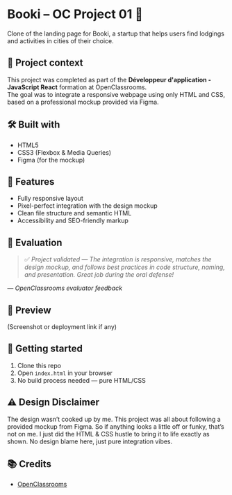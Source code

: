 # Booki – OC Project 01 🏡

Clone of the landing page for Booki, a startup that helps users find lodgings and activities in cities of their choice.

## 🚀 Project context

This project was completed as part of the **Développeur d'application - JavaScript React** formation at OpenClassrooms.  
The goal was to integrate a responsive webpage using only HTML and CSS, based on a professional mockup provided via Figma.

## 🛠️ Built with

- HTML5
- CSS3 (Flexbox & Media Queries)
- Figma (for the mockup)

## 📄 Features

- Fully responsive layout
- Pixel-perfect integration with the design mockup
- Clean file structure and semantic HTML
- Accessibility and SEO-friendly markup

## 💬 Evaluation

> ✅ *Project validated — The integration is responsive, matches the design mockup, and follows best practices in code structure, naming, and presentation. Great job during the oral defense!*

_— OpenClassrooms evaluator feedback_

## 📸 Preview

(Screenshot or deployment link if any)

## 📁 Getting started

1. Clone this repo
2. Open `index.html` in your browser
3. No build process needed — pure HTML/CSS
## ⚠️ Design Disclaimer

The design wasn’t cooked up by me. This project was all about following a provided mockup from Figma. So if anything looks a little off or funky, that’s not on me. I just did the HTML & CSS hustle to bring it to life exactly as shown. No design blame here, just pure integration vibes.

## 📚 Credits

- [OpenClassrooms](https://openclassrooms.com/)
